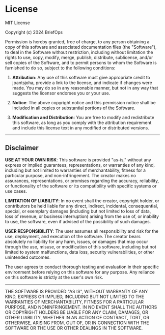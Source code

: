 # License

MIT License

Copyright (c) 2024 BriefOps

Permission is hereby granted, free of charge, to any person obtaining a copy of this software and associated documentation files (the "Software"), to deal in the Software without restriction, including without limitation the rights to use, copy, modify, merge, publish, distribute, sublicense, and/or sell copies of the Software, and to permit persons to whom the Software is furnished to do so, subject to the following conditions:

1. **Attribution**: Any use of this software must give appropriate credit to jpantsjoha, provide a link to the license, and indicate if changes were made. You may do so in any reasonable manner, but not in any way that suggests the licensor endorses you or your use.

2. **Notice**: The above copyright notice and this permission notice shall be included in all copies or substantial portions of the Software.

3. **Modification and Distribution**: You are free to modify and redistribute this software, as long as you comply with the attribution requirement and include this license text in any modified or distributed versions.

---

## Disclaimer

**USE AT YOUR OWN RISK**: This software is provided "as-is," without any express or implied guarantees, representations, or warranties of any kind, including but not limited to warranties of merchantability, fitness for a particular purpose, and non-infringement. The creator makes no assurances, representations, or promises regarding the accuracy, reliability, or functionality of the software or its compatibility with specific systems or use cases.

**LIMITATION OF LIABILITY**: In no event shall the creator, copyright holder, or contributors be held liable for any direct, indirect, incidental, consequential, special, or exemplary damages (including but not limited to loss of data, loss of revenue, or business interruption) arising from the use of, or inability to use, the software, even if advised of the possibility of such damages.

**USER RESPONSIBILITY**: The user assumes all responsibility and risk for the use, deployment, and execution of the software. The creator bears absolutely no liability for any harm, issues, or damages that may occur through the use, misuse, or modification of this software, including but not limited to system malfunctions, data loss, security vulnerabilities, or other unintended outcomes.

The user agrees to conduct thorough testing and evaluation in their specific environment before relying on this software for any purpose. Any reliance on this software is strictly at the user's own risk.

---

THE SOFTWARE IS PROVIDED "AS IS", WITHOUT WARRANTY OF ANY KIND, EXPRESS OR IMPLIED, INCLUDING BUT NOT LIMITED TO THE WARRANTIES OF MERCHANTABILITY, FITNESS FOR A PARTICULAR PURPOSE, AND NONINFRINGEMENT. IN NO EVENT SHALL THE AUTHORS OR COPYRIGHT HOLDERS BE LIABLE FOR ANY CLAIM, DAMAGES, OR OTHER LIABILITY, WHETHER IN AN ACTION OF CONTRACT, TORT, OR OTHERWISE, ARISING FROM, OUT OF, OR IN CONNECTION WITH THE SOFTWARE OR THE USE OR OTHER DEALINGS IN THE SOFTWARE.
